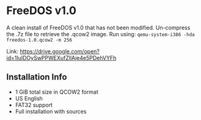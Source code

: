 # FreeDOS v1.0
A clean install of FreeDOS v1.0 that has not been modified. Un-compress the .7z file to retrieve the .qcow2 image. Run using: `qemu-system-i386 -hda freedos-1.0.qcow2 -m 256`

Link: https://drive.google.com/open?id=1IuIDOySwPPWEXufZllAje4e5PDehVYFh

## Installation Info
- 1 GiB total size in QCOW2 format
- US English
- FAT32 support
- Full installation with sources
